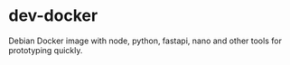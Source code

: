 # dev-docker
Debian Docker image with node, python, fastapi, nano and other tools for prototyping quickly.
